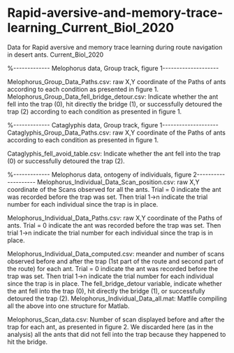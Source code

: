 # Rapid-aversive-and-memory-trace-learning_Current_Biol_2020
Data for Rapid aversive and memory trace learning  during route navigation in desert ants. Current_Biol_2020


%------------- Melophorus data, Group track, figure 1--------------------

Melophorus_Group_Data_Paths.csv: raw X,Y coordinate of the Paths of ants according to each condition as presented in figure 1.
Melophorus_Group_Data_fell_bridge_detour.csv: Indicate whether the ant fell into the trap (0), hit directly the bridge (1), or successfully detoured the trap (2) according to each condition as presented in figure 1.

%------------- Cataglyphis data, Group track, figure 1--------------------
Cataglyphis_Group_Data_Paths.csv: raw X,Y coordinate of the Paths of ants according to each condition as presented in figure 1.

Cataglyphis_fell_avoid_table.csv: Indicate whether the ant fell into the trap (0) or successfully detoured the trap (2).


%------------- Melophorus data, ontogeny of individuals, figure 2--------------------
Melophorus_Individual_Data_Scan_position.csv: raw X,Y coordinate of the Scans observed for all the ants. Trial = 0 indicate the ant was recorded before the trap was set. Then trial 1->n indicate the trial number for each individual since the trap is in place. 

Melophorus_Individual_Data_Paths.csv: raw X,Y coordinate of the Paths of ants. Trial = 0 indicate the ant was recorded before the trap was set. Then trial 1->n indicate the trial number for each individual since the trap is in place. 

Melophorus_Individual_Data_computed.csv: meander and number of scans observed before and after the trap (1st part of the route and second part of the route) for each ant. Trial = 0 indicate the ant was recorded before the trap was set. Then trial 1->n indicate the trial number for each individual since the trap is in place. The fell_bridge_detour variable, indicate whether the ant fell into the trap (0), hit directly the bridge (1), or successfully detoured the trap (2).
Melophorus_Individual_Data_all.mat: Matfile compiling all the above into one structure for Matlab. 

Melophorus_Scan_data.csv: Number of scan displayed before and after the trap for each ant, as presented in figure 2. We discarded here (as in the analysis) all the ants that did not fell into the trap because they happened to hit the bridge. 


